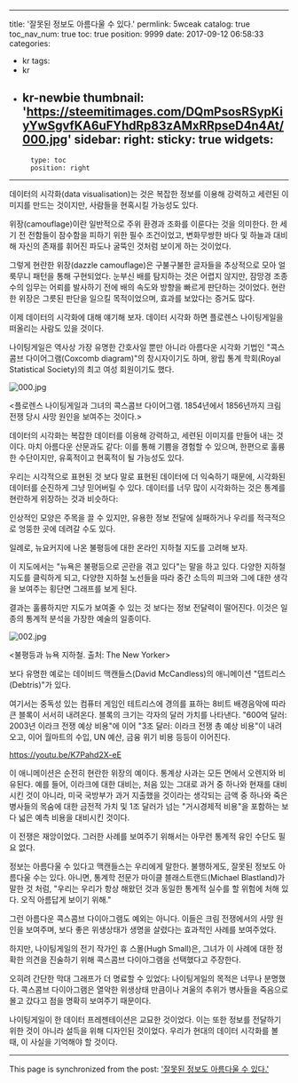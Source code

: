 
---
title: '잘못된 정보도 아름다울 수 있다.'
permlink: 5wceak
catalog: true
toc_nav_num: true
toc: true
position: 9999
date: 2017-09-12 06:58:33
categories:
- kr
tags:
- kr
- kr-newbie
thumbnail: 'https://steemitimages.com/DQmPsosRSypKiyYwSgvfKA6uFYhdRp83zAMxRRpseD4n4At/000.jpg'
sidebar:
    right:
        sticky: true
widgets:
    -
        type: toc
        position: right
---


데이터의 시각화(data visualisation)는 것은 복잡한 정보를 이용해 강력하고 세련된 이미지를 만드는 것이지만, 사람들을 현혹시킬 가능성도 있다.
 
위장(camouflage)이란 일반적으로 주위 환경과 조화를 이룬다는 것을 의미한다.  한 세기 전 전함들이 잠수함을 피하기 위한 필수 조건이었고, 변화무쌍한 바다 및 하늘과 대비해 자신의 존재를 휘어진 파도나 굴뚝인 것처럼 보이게 하는 것이었다. 

그렇게 현란한 위장(dazzle camouflage)은 구불구불한 글자들을 추상적으로 모아 얼룩무니 패턴을 통해 구현되었다. 눈부신 배를 탐지하는 것은 어렵지 않지만, 잠망경 조종수의 임무는 어뢰를 발사하기 전에 배의 속도와 방향을 빠르게 판단하는 것이었다. 현란한 위장은 그릇된 판단을 일으킬 목적이었으며, 효과를 보았다는 증거도 많다.
 
이제 데이터의 시각화에 대해 얘기해 보자.  데이터 시각화 하면 플로렌스 나이팅게일을  떠올리는 사람도 있을 것이다.

나이팅게일은 역사상 가장 유명한 간호사일 뿐만 아니라 아름다운 시각화 기법인 "콕스콤브 다이어그램(Coxcomb diagram)"의 창시자이기도 하며, 왕립 통계 학회(Royal Statistical Society)의 최고 여성 회원이기도 했다.
 
![000.jpg](https://steemitimages.com/DQmPsosRSypKiyYwSgvfKA6uFYhdRp83zAMxRRpseD4n4At/000.jpg)
 
<플로렌스 나이팅게일과 그녀의 콕스콤브 다이어그램. 1854년에서 1856년까지 크림 전쟁 당시 사망 원인을 보여주는 것이다.>
 
  
데이터의 시각화는 복잡한 데이터를 이용해 강력하고, 세련된 이미지를 만들어 내는 것이다. 마치 아름다운 산문과도 같다: 이를 통해 기쁨을 경험할 수 있으며, 한편으로 훌륭한 수단이지만, 유혹적이고 현혹적이 될 가능성도 있다. 

우리는 시각적으로 표현된 것 보다 말로 표현된 데이터에 더 익숙하기 때문에, 시각화된 데이터를 순진하게  그냥 믿어버릴  수 있다. 데이터를 너무 많이 시각화하는 것은 통계를 현란하게 위장하는 것과 비슷하다: 

인상적인 모양은 주목을 끌 수 있지만, 유용한 정보 전달에 실패하거나 우리를 적극적으로 엉뚱한 곳에 데려갈 수도 있다.
 
일례로, 뉴요커지에 나온 불평등에 대한 온라인 지하철 지도를 고려해 보자. 

이 지도에서는 "뉴욕은 불평등으로 곤란을 겪고 있다"는 말을 하고 있다.  다양한 지하철 지도를 클릭하게 되고, 다양한 지하철 노선들을 따라 중간 소득의 피크와 그에 대한 생각을 보여주는 횡단면 그래프를 보게 된다. 

결과는 훌륭하지만 지도가 보여줄 수 있는 것 보다는 정보 전달력이 떨어진다. 이것은 일종의 통계적 분석을 가장한 예술의 일종이다.
 
 ![002.jpg](https://steemitimages.com/DQmWqDcew5XPW3wNiq2PG8tzTnWmqtyHESjDL4PgsW4AucT/002.jpg)

<불평등과 뉴욕 지하철. 출처: The New Yorker>
 
보다 유명한 예로는 데이비드 맥캔들스(David McCandless)의 애니메이션 "뎁트리스(Debtris)"가 있다.

여기서는 중독성 있는 컴퓨터 게임인 테트리스에 경의를 표하는 8비트 배경음악에 따라 큰 블록이 서서히 내려온다. 블록의 크기는 각자의 달러 가치를 나타낸다. "600억 달러: 2003년 이라크 전쟁 예상 비용"에 이어 "3조 달러: 이라크 전쟁 총 예상 비용"이 내려오고, 이어 월마트의 수입, UN 예산, 금융 위기 비용 등등이 이어진다.
 
https://youtu.be/K7Pahd2X-eE
 
이 애니메이션은 순전히 현란한 위장의 예이다. 통계상 사과는 모든 면에서 오렌지와 비유된다. 예를 들어, 이라크에 대한 대비는, 처음 있는 그대로 과거 중 하나와 현재를 대비시킨 것이 아니라, 미국 국방부가 과거 지출했을 것이라는 생각되는 금액 중 하나와 죽은 병사들의 목숨에 대한 금전적 가치 및 1조 달러가 넘는 "거시경제적 비용"을 포함하는 보다 넓은 예측 비용을 대비시킨 것이다. 

이 전쟁은 재앙이었다. 그러한 사례를 보여주기 위해서는 아무런 통계적 유인 수단도 필요 없다.
 
정보는 아름다울 수 있다고 맥캔들스는 우리에게 말한다. 불행하게도, 잘못된 정보도 아름다울 수는 있다. 아니면, 통계학 전문가 마이클 블래스트랜드(Michael Blastland)가 말한 것 처럼, "우리는 우리가 항상 해왔던 것과 동일한 통계적 실수를 할 위험에 처해 있다. 오직 아름답게 보이기 위해."
 
그런 아름다운 콕스콤브 다이아그램도 예외는 아니다. 이들은 크림 전쟁에서의 사망 원인을 보여주며, 보다 좋은 위생상태가 생명을 살렸다는 효과적인 사례를 보여주었다. 

하지만, 나이팅게일의 전기 작가인 휴 스몰(Hugh Small)은, 그녀가 이 사례에 대한 정확한 의견을 진술하기 위해 콕스콤브 다이아그램을 선택했다고 주장한다. 

오히려 간단한 막대 그래프가 더 명료할 수 있었다: 나이팅게일의 목적은 너무나 분명했다.  콕스콤브 다이아그램은 열악한 위생상태 만큼이나 겨울의 추위가 병사들을 죽음으로 몰고 갔다고 점을 명확히 보여주기 때문이다. 

나이팅게일이 한 데이터 프레젠테이션은 교묘한 것이었다. 이는 또한 정보를 전달하기 위한 것이 아니라 설득을 위해 디자인된 것이었다. 우리가 현대의 데이터 시각화를 볼 때, 이 사실을 기억해야 할 것이다.

- - -

This page is synchronized from the post: ['잘못된 정보도 아름다울 수 있다.'](https://steemit.com/@pius.pius/5wceak)

